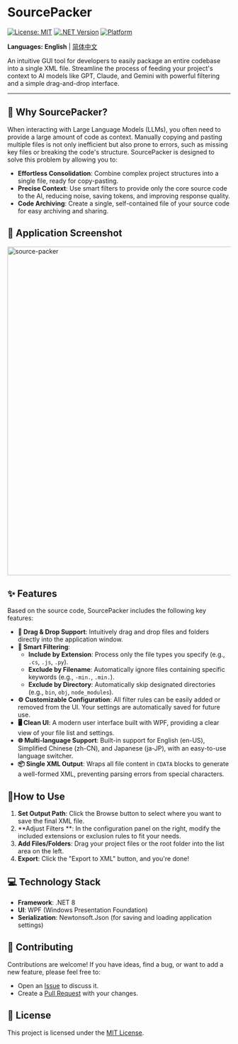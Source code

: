 # SourcePacker

[![License: MIT](https://img.shields.io/badge/License-MIT-yellow.svg)](https://opensource.org/licenses/MIT)
[![.NET Version](https://img.shields.io/badge/.NET-8.0-blueviolet.svg)](https://dotnet.microsoft.com/en-us/download/dotnet/8.0)
[![Platform](https://img.shields.io/badge/Platform-Windows-blue.svg)](https://www.microsoft.com/windows)

**Languages:** **English** | [简体中文](./README.zh-CN.md)

An intuitive GUI tool for developers to easily package an entire codebase into a single XML file. Streamline the process of feeding your project's context to AI models like GPT, Claude, and Gemini with powerful filtering and a simple drag-and-drop interface.

---

## 🌟 Why SourcePacker?

When interacting with Large Language Models (LLMs), you often need to provide a large amount of code as context. Manually copying and pasting multiple files is not only inefficient but also prone to errors, such as missing key files or breaking the code's structure. SourcePacker is designed to solve this problem by allowing you to:

*   **Effortless Consolidation**: Combine complex project structures into a single file, ready for copy-pasting.
*   **Precise Context**: Use smart filters to provide only the core source code to the AI, reducing noise, saving tokens, and improving response quality.
*   **Code Archiving**: Create a single, self-contained file of your source code for easy archiving and sharing.

## 📸 Application Screenshot

<img width="887" height="742" alt="source-packer" src="https://github.com/user-attachments/assets/693d21be-275d-4613-ad3a-7e002df1c89c" />


## ✨ Features

Based on the source code, SourcePacker includes the following key features:

*   **📁 Drag & Drop Support**: Intuitively drag and drop files and folders directly into the application window.
*   **🌳 Smart Filtering**:
    *   **Include by Extension**: Process only the file types you specify (e.g., `.cs`, `.js`, `.py`).
    *   **Exclude by Filename**: Automatically ignore files containing specific keywords (e.g., `-min.`, `.min.`).
    *   **Exclude by Directory**: Automatically skip designated directories (e.g., `bin`, `obj`, `node_modules`).
*   **⚙️ Customizable Configuration**: All filter rules can be easily added or removed from the UI. Your settings are automatically saved for future use.
*   **🖥️ Clean UI**: A modern user interface built with WPF, providing a clear view of your file list and settings.
*   **🌐 Multi-language Support**: Built-in support for English (en-US), Simplified Chinese (zh-CN), and Japanese (ja-JP), with an easy-to-use language switcher.
*   **📦 Single XML Output**: Wraps all file content in `CDATA` blocks to generate a well-formed XML, preventing parsing errors from special characters.


## 🚀How to Use

1.  **Set Output Path**: Click the Browse button to select where you want to save the final XML file.
2.  **Adjust Filters **: In the configuration panel on the right, modify the included extensions or exclusion rules to fit your needs.
3.  **Add Files/Folders**: Drag your project files or the root folder into the list area on the left.
4.  **Export**: Click the "Export to XML" button, and you're done!


## 💻 Technology Stack

*   **Framework**: .NET 8
*   **UI**: WPF (Windows Presentation Foundation)
*   **Serialization**: Newtonsoft.Json (for saving and loading application settings)

## 🙌 Contributing

Contributions are welcome! If you have ideas, find a bug, or want to add a new feature, please feel free to:

*   Open an [Issue](https://github.com/bitseiya/SourcePacker/issues) to discuss it.
*   Create a [Pull Request](https://github.com/bitseiya/SourcePacker/pulls) with your changes.

## 📄 License

This project is licensed under the [MIT License](https://opensource.org/licenses/MIT).
